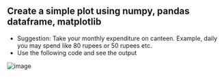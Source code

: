 ## Create a simple plot using numpy, pandas dataframe, matplotlib
- Suggestion: Take your monthly expenditure on canteen.  Example, daily you may spend like 80 rupees or 50 rupees etc.
- Use the following code and see the output

![image](https://github.com/user-attachments/assets/c2fc8961-0fa9-4aa7-a91b-1a57413b4857)

